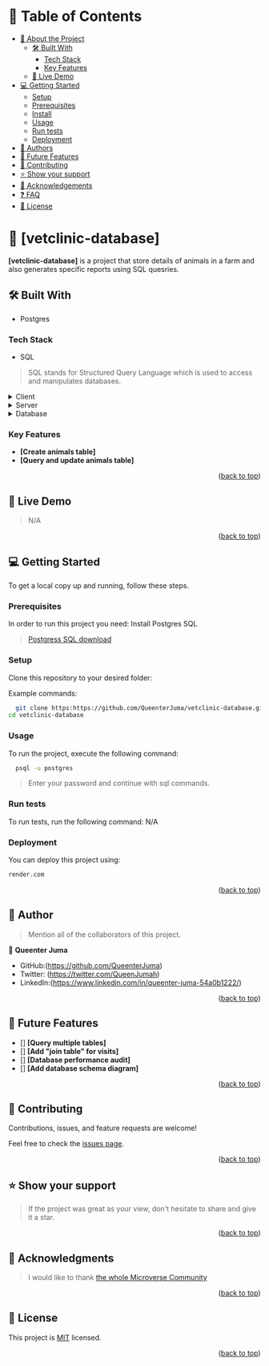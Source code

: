 <!-- TABLE OF CONTENTS -->

# 📗 Table of Contents

- [📖 About the Project](#about-project)
  - [🛠 Built With](#built-with)
    - [Tech Stack](#tech-stack)
    - [Key Features](#key-features)
  - [🚀 Live Demo](#live-demo)
- [💻 Getting Started](#getting-started)
  - [Setup](#setup)
  - [Prerequisites](#prerequisites)
  - [Install](#install)
  - [Usage](#usage)
  - [Run tests](#run-tests)
  - [Deployment](#triangular_flag_on_post-deployment)
- [👥 Authors](#authors)
- [🔭 Future Features](#future-features)
- [🤝 Contributing](#contributing)
- [⭐️ Show your support](#support)
- [🙏 Acknowledgements](#acknowledgements)
- [❓ FAQ](#faq)
- [📝 License](#license)

<!-- PROJECT DESCRIPTION -->

# 📖 [vetclinic-database] <a name="about-project"></a>

**[vetclinic-database]** is a project that store details of animals in a farm and also generates specific reports using SQL quesries.

## 🛠 Built With <a name="built-with"></a>
- Postgres

### Tech Stack <a name="tech-stack"></a>
- SQL

> SQL stands for Structured Query Language which is used to access and manipulates databases.

<details>
  <summary>Client</summary>
  <ul>
    <li><a href="https://reactjs.org/">N/A</a></li>
  </ul>
</details>

<details>
  <summary>Server</summary>
  <ul>
    <li><a href="https://expressjs.com/">N/A</a></li>
  </ul>
</details>

<details>
<summary>Database</summary>
  <ul>
    <li><a href="https://www.postgresql.org/">PostgreSQL</a></li>
  </ul>
</details>

<!-- Features -->

### Key Features <a name="key-features"></a>

- **[Create animals table]**
- **[Query and update animals table]**


<p align="right">(<a href="#readme-top">back to top</a>)</p>

<!-- LIVE DEMO -->

## 🚀 Live Demo <a name="live-demo"></a>

> N/A

<p align="right">(<a href="#readme-top">back to top</a>)</p>

<!-- GETTING STARTED -->

## 💻 Getting Started <a name="getting-started"></a>

To get a local copy up and running, follow these steps.

### Prerequisites

In order to run this project you need:
Install Postgres SQL
> [Postgress SQL download](https://www.postgresql.org/download/)

### Setup

Clone this repository to your desired folder:

Example commands:

```sh
  git clone https:https://github.com/QueenterJuma/vetclinic-database.git
cd vetclinic-database  
```

### Usage

To run the project, execute the following command:

```sh
  psql -u postgres
 ```

 > Enter your password and continue with sql commands.

### Run tests

To run tests, run the following command: N/A

### Deployment

You can deploy this project using:

```sh
render.com

```

<p align="right">(<a href="#readme-top">back to top</a>)</p>

<!-- AUTHORS -->

## 👥 Author <a name="authors"></a>

> Mention all of the collaborators of this project.

👤 **Queenter Juma**

- GitHub:(https://github.com/QueenterJuma)
- Twitter: (https://twitter.com/QueenJumah)
- LinkedIn:(https://www.linkedin.com/in/queenter-juma-54a0b1222/)
<p align="right">(<a href="#readme-top">back to top</a>)</p>

<!-- FUTURE FEATURES -->

## 🔭 Future Features <a name="future-features"></a>

- [] **[Query multiple tables]**
- [] **[Add "join table" for visits]**
- [] **[Database performance audit]**
- [] **[Add database schema diagram]**


<p align="right">(<a href="#readme-top">back to top</a>)</p>

<!-- CONTRIBUTING -->

## 🤝 Contributing <a name="contributing"></a>

Contributions, issues, and feature requests are welcome!

Feel free to check the [issues page](https://github.com/QueenterJuma/vetclinic-database/issues).

<p align="right">(<a href="#readme-top">back to top</a>)</p>

<!-- SUPPORT -->

## ⭐️ Show your support <a name="support"></a>

> If the project was great as your view, don't hesitate to share and give it a star.

<p align="right">(<a href="#readme-top">back to top</a>)</p>

<!-- ACKNOWLEDGEMENTS -->

## 🙏 Acknowledgments <a name="acknowledgements"></a>

> I would like to thank [the whole Microverse Community](https://www.microverse.org/)

<p align="right">(<a href="#readme-top">back to top</a>)</p>

<!-- LICENSE -->

## 📝 License <a name="license"></a>

This project is [MIT](./LICENSE) licensed.

<p align="right">(<a href="#readme-top">back to top</a>)</p>
